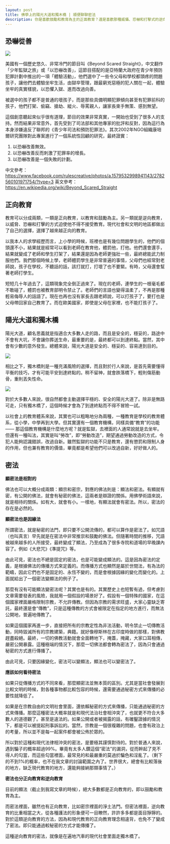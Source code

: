 ```yaml
---
layout: post
title: 佛學上的陽光大道和獨木橋 | 順便聊聊密法
description: 你是喜歡鼓勵和教育為主的正面教育？還是喜歡那種威懾、恐嚇和打擊式的逆向教育？
---
```


## 恐嚇從善

![](../images/2023-09-28-15-40-40.png)

美國有一個歷史悠久、非常冷門的節目叫《Beyond Scared Straight》，中文翻作「少年監獄之旅」或「以恐嚇改善」，這節目搭配的是亞特蘭大政府在青少年預防犯罪計劃中推出的一項「體驗活動」，他們選中了一些令父母和學校都頭疼的問題孩子，讓他們去體驗坐牢生活，由獄卒管理，跟最窮兇惡極的犯人關在一起，體驗坐牢的真實樣貌，以恐懼入獄、進而改過向善。

被選中的孩子都不是普通的壞孩子，而是那些具備明顯犯罪傾向甚至有犯罪前科的孩子，他們打架、偷竊、搶劫、縱火、辱罵親人，讓家長束手無策、感到無望。

這個創意聽起來似乎很有道理，節目的效果非常真實，一開始也受到了很多人的支持。然而結果非常意外，首先受到了司法部和其他專家的批評和反對，因為這行為本身涉嫌違反了聯邦的《青少年司法和預防犯罪法》。其次2002年NGO組織康培爾研究團隊對此專案進行了一個系統性回顧的研究，最終證實：

1. 以恐嚇改善無效。
2. 以恐嚇改善反而刺激了犯罪率的增長。
3. 以恐嚇改善是一個失敗的計劃。

中文參考：https://www.facebook.com/rulescreative/photos/a.1579532998941143/2782560101971754/?type=3
英文參考：https://en.wikipedia.org/wiki/Beyond_Scared_Straight

## 正向教育

教育可以分成兩類，一類是正向教育，以教育和鼓勵為主。另一類就是逆向教育，以威脅、恐嚇和打擊的方式迫使他不得不接受教育。現代社會和文明的地區都做出了自己的選擇，選擇了越來越正向的教育。

以我本人的求學經歷而言，上小學的時候，班裡也是有幾位問題學生的，他們的個頭還不小，結果就是經常可以看到老師在教育他，體罰他，打他。他們還會還手，結果就變成了老師和學生打架了，結果還是因為老師更強壯一些，最終總能武力制服他們。我們那個時候上學，老師體罰學生是非常普遍的事情，父母們也經常對老師說，孩子在學校，不聽話的話，該打就打，打壞了也不要緊。有時，父母還會幫著老師打學生。

短短几十年過去了，這類現象完全倒正過來了。現在的老師，連學生的一根毫毛都不敢碰了，體罰也被教育部明令禁止了。老師們的言語也變得溫柔了，不再是那種輕易侮辱人的話語了。現在也再也沒有家長去跟老師說，可以打孩子了，要打也是父母帶回家自己教育了。而在歐美國家，即使是父母在家裡，也不能打孩子了。

## 陽光大道和獨木橋

陽光大道，顧名思義就是指適合大多數人走的路，而且是安全的，穩妥的，路途中不會有大坑，不會讓你葬送生命，最重要的是，最終都可以到達終點。當然，其中會有少數的意外發生。總體來說，陽光大道是安全的、穩妥的、容易達到目的。

![](../images/2023-09-28-15-55-47.png)

相比之下，獨木橋則是一種充滿風險的選擇，而且對於行人來說，是首先需要懂得平衡的技巧，才有可能平安到達終點的。稍不留神，就會跌落橋下，輕則傷筋動骨，重則丟失性命。

![](../images/2023-09-28-15-56-03.png)

對於大多數人來說，很自然都會主動選擇平穩的、安全的陽光大道了。除非是無路可走，只有獨木橋了，這個時候才會為了到達終點而不得不冒險一試。

以社會上的教育體系來說，其實也可以粗略地分為兩種，一種教育是學校的教育體系，從小學，中學再到大學。但其實還有一個教育機構，同樣具備“教育”的功能 —— 那這個教育機構是什麼地方呢？就是監獄，去裡面的人通常說就是去坐牢。但還有一種叫法，其實是叫“勞改”，即“勞動改造”，期望通過勞動改造的方式，令犯人能夠認識錯誤，改過自新。雖然監獄的功能不只是教育，還有懲罰和限制人身的作用，但也兼有教育的價值，畢竟都是希望他們可以改過自新，好好做人的。

## 密法

**顯密法是相對的**

佛法也可以大概分成兩類：顯宗和密宗，對應的佛法則是：顯法和密法。有顯就有密，有公開的佛法，就會有秘密的佛法，這兩者是辯證的關係。用佛學術語來說，就是相待的關係。如有大，就會有小。一樣地，有顯法就會有密法。所以，密法的存在是必然的。

**顯密法也是因緣法**

所謂密法，就是秘密的法門，即只要不公開流傳的，都可以算作是密法了。如咒語（也叫真言）早先就是在密法中非常推崇和鼓勵的佛法。但隨著時間的推移，咒語被越來越多的人所接受，最終變成了顯法，乃至成為了很多寺院和道場的早晚課內容了。例如《大悲咒》《準提咒》等。

由此可見，密法也不總是固定的密法，也是可能變成顯法的。這是因為密法的定義，是根據佛法的傳播方式來定義的。而傳播方式也顯然是屬於世間法，有為法的範疇，因此它們也不是固定的、永恆不變的，而是會根據因緣的變化而變化的。上面就給出了一個密法變顯法的例子了。

那麼有沒有可能顯法變密法呢？其實也是有的。其實歷史上也短暫有過，但考慮到文章需要發表的風險，我就用一個假設的場景好了。假設有一個特殊的國家，在這個國家裡面嚴格限制宗教，不允許傳教。但因為宗教的需求旺盛，大家心靈缺乏寄託，最終還是會“傳教”，只是這種傳教的方式會被限定在指定的地方進行，而無法公開地，普遍地傳教了。

如果這個國家再進一步，直接把所有的宗教定性為非法活動，明令禁止一切傳教活動，同時毀滅所有的宗教建築，典籍。就好像穆斯林在古印度時做的那樣，對佛教趕盡殺絕。最終，一切的佛教活動就會全面轉地下，掩蓋，掩藏，大家口耳相傳，嚴密公開暴露。這種極端的情況下，那麼一切佛法都會轉為密法了，因為只會通過秘密的方式進行傳播了。

由此可見，只要因緣變化，密法可以變顯法，顯法也可以變密法了。

**應該如何看待密法**

如果只從傳播方式的不同來看，那麼顯密法並無本質的區別。尤其是當社會發展到比較文明的時候，對各種事物都比較包容的時候，還需要通過秘密方式來傳播的必要性就降低了。

如果是在宗教自由的文明社會里面，還依賴秘密的方式來傳播，只能通過秘密的方式來傳播。那麼這種密法大概率就是和現代法治社會相沖突了，也就更不符合大多數人的道德觀了。甚至是違法的。如果公開或者被揭露的話，有確鑿證據的情況下，都是可以被提起刑事訴訟的。當然，宗教是一個很複雜的問題，也會有政治上的考量，所以並不是每一起案件都會被公佈於眾的。

所以對於這種和現代法律相沖突的密法，是要極其謹慎對待的。對於普通人來說，遇到騙子的概率超過99%。畢竟有太多人鑽這個“密法”的漏洞，從而幹起了見不得人的勾當，而這些勾當裡面，最常見的和最嚴重的莫過於騙色和淫亂了。（剩下的不到1%的概率，也不在我文章的討論範圍之內了。世界很大，總會有比較落後的地方，缺乏現代教育的地方，還能夠接納那類事情了。）

**密法也分正向教育和逆向教育**

目前的顯法（截止到我寫文章的時候），絕大多數都是正向教育的，即以鼓勵和教育為主。

而密法裡面，雖然也有正向教育，比如密宗裡面的淨土法門。但密法裡面，逆向教育的比重相當之大，從各種護法的形象便可一目瞭然，許許多多都是面目猙獰的。對於這類逆向教育的方法，因為和現代教育的正向教育理念相違背，也免不了變成了密法。即只能通過較秘密的方式才能傳播了。

這種逆向教育的密法，就像是在遍地汽車的現代社會里面走獨木橋了。
